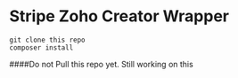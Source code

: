 # Stripe Zoho Creator Wrapper

    git clone this repo
    composer install
    
####Do not Pull this repo yet. Still working on this
